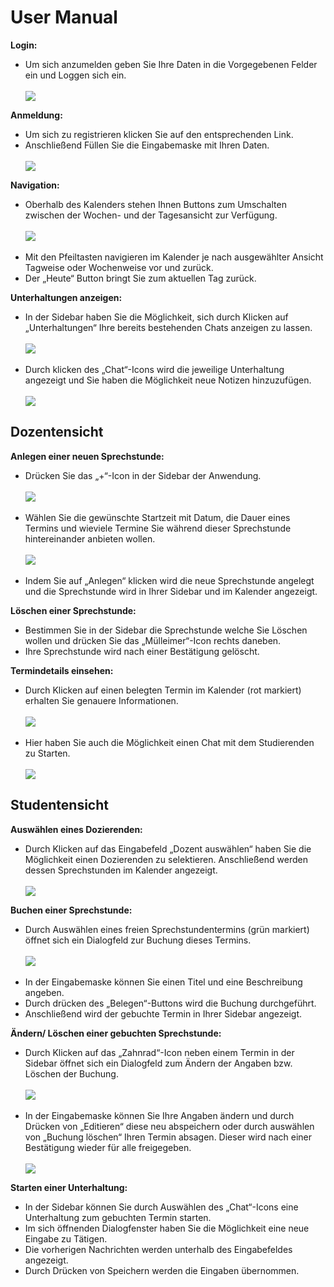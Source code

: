 <h1>User Manual</h1>

<b>Login:</b><br>
<ul>
<li>Um sich anzumelden geben Sie Ihre Daten in die Vorgegebenen Felder ein und Loggen sich ein.</li><br>
<img src="https://raw.githubusercontent.com/UniRegensburg/ASE_WS1718-sprechstundenverwaltung/master/Documentation/docs/img/login.PNG"/>
  </ul>

<b>Anmeldung:</b><br>
<ul>
<li>Um sich zu registrieren klicken Sie auf den entsprechenden Link.</li>
<li>Anschließend Füllen Sie die Eingabemaske mit Ihren Daten.</li><br>
<img src="https://raw.githubusercontent.com/UniRegensburg/ASE_WS1718-sprechstundenverwaltung/master/Documentation/docs/img/registration.PNG"/>
  </ul>

<b>Navigation:</b><br>
<ul>
<li>Oberhalb des Kalenders stehen Ihnen Buttons zum Umschalten zwischen der Wochen- und der Tagesansicht zur Verfügung.</li><br>
<img src="https://raw.githubusercontent.com/UniRegensburg/ASE_WS1718-sprechstundenverwaltung/master/Documentation/docs/img/calendar.PNG"/><br><br>
<li>Mit den Pfeiltasten navigieren im Kalender je nach ausgewählter Ansicht Tagweise oder Wochenweise vor und zurück.</li>
<li>Der „Heute“ Button bringt Sie zum aktuellen Tag zurück.</li>
  </ul>

<b>Unterhaltungen anzeigen:</b><br>
<ul>
<li>In der Sidebar haben Sie die Möglichkeit, sich durch Klicken auf „Unterhaltungen“ Ihre bereits bestehenden Chats anzeigen zu lassen.</li><br>
<img src="https://raw.githubusercontent.com/UniRegensburg/ASE_WS1718-sprechstundenverwaltung/master/Documentation/docs/img/conversation_sidebar.PNG"/><br><br>
<li>Durch klicken des „Chat“-Icons wird die jeweilige Unterhaltung angezeigt und Sie haben die Möglichkeit neue Notizen hinzuzufügen.</li><br>
<img src="https://raw.githubusercontent.com/UniRegensburg/ASE_WS1718-sprechstundenverwaltung/master/Documentation/docs/img/conversation_dialog.PNG"/>
  </ul>

<h2>Dozentensicht</h2>

<b>Anlegen einer neuen Sprechstunde:</b><br>
<ul>
  <li>Drücken Sie das „+“-Icon in der Sidebar der Anwendung.</li><br>
  <img src="https://raw.githubusercontent.com/UniRegensburg/ASE_WS1718-sprechstundenverwaltung/master/Documentation/docs/img/officehour_sidebar.PNG"/><br><br>
<li>Wählen Sie die gewünschte Startzeit mit Datum, die Dauer eines Termins und wieviele Termine Sie während dieser Sprechstunde hintereinander anbieten wollen.</li><br>
<img src="https://raw.githubusercontent.com/UniRegensburg/ASE_WS1718-sprechstundenverwaltung/master/Documentation/docs/img/officehour_dialog.PNG"/><br><br>
<li>Indem Sie auf „Anlegen“ klicken wird die neue Sprechstunde angelegt und die Sprechstunde wird in Ihrer Sidebar und im Kalender angezeigt.</li>
</ul>

<b>Löschen einer Sprechstunde:</b><br>
<ul>
<li>Bestimmen Sie in der Sidebar die Sprechstunde welche Sie Löschen wollen und drücken Sie das „Mülleimer“-Icon rechts daneben.</li>
<li>Ihre Sprechstunde wird nach einer Bestätigung gelöscht.</li>
  </ul>

<b>Termindetails einsehen:</b><br>
<ul>
<li>Durch Klicken auf einen belegten Termin im Kalender (rot markiert) erhalten Sie genauere Informationen.</li><br>
<img src="https://raw.githubusercontent.com/UniRegensburg/ASE_WS1718-sprechstundenverwaltung/master/Documentation/docs/img/calendar_slots.PNG"/><br><br>
<li>Hier haben Sie auch die Möglichkeit einen Chat mit dem Studierenden zu Starten.</li><br>
<img src="https://raw.githubusercontent.com/UniRegensburg/ASE_WS1718-sprechstundenverwaltung/master/Documentation/docs/img/details_dialog.PNG"/>
  </ul>


<h2>Studentensicht</h2>

<b>Auswählen eines Dozierenden:</b><br>
<ul>
<li>Durch Klicken auf das Eingabefeld „Dozent auswählen“ haben Sie die Möglichkeit einen Dozierenden zu selektieren. Anschließend werden dessen Sprechstunden im Kalender angezeigt.</li><br>
<img src="https://raw.githubusercontent.com/UniRegensburg/ASE_WS1718-sprechstundenverwaltung/master/Documentation/docs/img/choose_lecturer.PNG"/>
  </ul>

<b>Buchen einer Sprechstunde:</b><br>
<ul>
<li>Durch Auswählen eines freien Sprechstundentermins (grün markiert) öffnet sich ein Dialogfeld zur Buchung dieses Termins.</li><br>
<img src="https://raw.githubusercontent.com/UniRegensburg/ASE_WS1718-sprechstundenverwaltung/master/Documentation/docs/img/officehour_take_dialog.PNG"/><br><br>
<li>In der Eingabemaske können Sie einen Titel und eine Beschreibung angeben.</li>
<li>Durch drücken des „Belegen“-Buttons wird die Buchung durchgeführt.</li>
<li>Anschließend wird der gebuchte Termin in Ihrer Sidebar angezeigt.</li>
  </ul>

<b>Ändern/ Löschen einer gebuchten Sprechstunde:</b><br>
<ul>
<li>Durch Klicken auf das „Zahnrad“-Icon neben einem Termin in der Sidebar öffnet sich ein Dialogfeld zum Ändern der Angaben bzw. Löschen der Buchung.</li><br>
<img src="https://raw.githubusercontent.com/UniRegensburg/ASE_WS1718-sprechstundenverwaltung/master/Documentation/docs/img/officehourslots_sidebar.PNG"/><br><br>
<li>In der Eingabemaske können Sie Ihre Angaben ändern und durch Drücken von „Editieren“ diese neu abspeichern oder durch auswählen von „Buchung löschen“ Ihren Termin absagen. Dieser wird nach einer Bestätigung wieder für alle freigegeben.</li><br>
<img src="https://raw.githubusercontent.com/UniRegensburg/ASE_WS1718-sprechstundenverwaltung/master/Documentation/docs/img/edit_officehour_dialog.PNG"/>
  </ul>

<b>Starten einer Unterhaltung:</b><br>
<ul>
<li>In der Sidebar können Sie durch Auswählen des „Chat“-Icons eine Unterhaltung zum gebuchten Termin starten.</li>
<li>Im sich öffnenden Dialogfenster haben Sie die Möglichkeit eine neue Eingabe zu Tätigen.</li>
<li>Die vorherigen Nachrichten werden unterhalb des Eingabefeldes angezeigt.</li>
<li>Durch Drücken von Speichern werden die Eingaben übernommen.</li>
  </ul>
